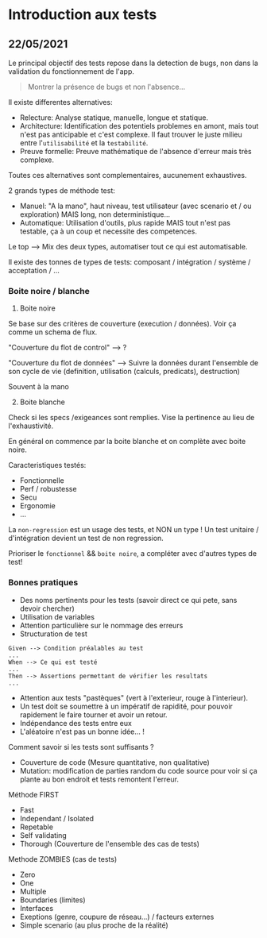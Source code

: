 # Introduction aux tests

## 22/05/2021

Le principal objectif des tests repose dans la detection de bugs, non dans la validation du fonctionnement de l'app. 

> Montrer la présence de bugs et non l'absence...

Il existe differentes alternatives: 
- Relecture: Analyse statique, manuelle, longue et statique.
- Architecture: Identification des potentiels problemes en amont, mais tout n'est pas anticipable et c'est complexe. Il faut trouver le juste milieu entre l'`utilisabilité` et la `testabilité`.
- Preuve formelle: Preuve mathématique de l'absence d'erreur mais très complexe.

Toutes ces alternatives sont complementaires, aucunement exhaustives.

2 grands types de méthode test:
- Manuel: "A la mano", haut niveau, test utilisateur (avec scenario et / ou exploration) MAIS long, non deterministique...
- Automatique: Utilisation d'outils, plus rapide MAIS tout n'est pas testable, ça à un coup et necessite des competences.

Le top --> Mix des deux types, automatiser tout ce qui est automatisable.

Il existe des tonnes de types de tests: composant / intégration / système / acceptation / ...

### Boite noire / blanche

1. Boite noire

Se base sur des critères de couverture (execution / données). Voir ça comme un schema de flux.

"Couverture du flot de control" --> ?

"Couverture du flot de données" --> Suivre la données durant l'ensemble de son cycle de vie (definition, utilisation (calculs, predicats), destruction) 

Souvent à la mano

2. Boite blanche

Check si les specs /exigeances sont remplies. Vise la pertinence au lieu de l'exhaustivité.


En général on commence par la boite blanche et on complète avec boite noire.

Caracteristiques testés:
- Fonctionnelle
- Perf / robustesse
- Secu
- Ergonomie
- ...

La `non-regression` est un usage des tests, et NON un type ! Un test unitaire / d'intégration devient un test de non regression.


Prioriser le `fonctionnel` && `boite noire`, a compléter avec d'autres types de test!

### Bonnes pratiques

- Des noms pertinents pour les tests (savoir direct ce qui pete, sans devoir chercher) 
- Utilisation de variables
- Attention particulière sur le nommage des erreurs
- Structuration de test
```
Given --> Condition préalables au test 
...
When --> Ce qui est testé
...
Then --> Assertions permettant de vérifier les resultats
...
```
- Attention aux tests "pastèques" (vert à l'exterieur, rouge à l'interieur).
- Un test doit se soumettre à un impératif de rapidité, pour pouvoir rapidement le faire tourner et avoir un retour.
- Indépendance des tests entre eux
- L'aléatoire n'est pas un bonne idée... !

Comment savoir si les tests sont suffisants ? 

- Couverture de code (Mesure quantitative, non qualitative)
- Mutation: modification de parties random du code source pour voir si ça plante au bon endroit et tests remontent l'erreur.

Méthode FIRST
- Fast
- Independant / Isolated
- Repetable
- Self validating
- Thorough (Couverture de l'ensemble des cas de tests)

Methode ZOMBIES (cas de tests)
- Zero
- One
- Multiple
- Boundaries (limites)
- Interfaces
- Exeptions (genre, coupure de réseau...) / facteurs externes
- Simple scenario (au plus proche de la réalité)

